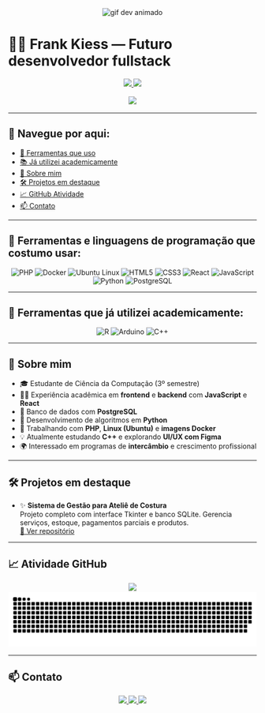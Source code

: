 <div align="center">
  <img height="150" src="https://media.giphy.com/media/M9gbBd9nbDrOTu1Mqx/giphy.gif" alt="gif dev animado" />
</div>

# 👨‍💻 Frank Kiess — Futuro desenvolvedor fullstack

<div align="center">
  <a href="https://github.com/TheKiess">
    <img height="180em" src="https://github-readme-stats.vercel.app/api?username=TheKiess&show_icons=true&theme=dark" />
    <img height="180em" src="https://github-readme-stats.vercel.app/api/top-langs/?username=TheKiess&layout=compact&theme=dark" />
  </a>
</div>

<div align="center">
  <br>
  <img src="https://visitor-badge.laobi.icu/badge?page_id=thekiess.thekiess&left_color=black&left_text=VISITANTES" />
</div>

---

## 📌 Navegue por aqui:
- [🚀 Ferramentas que uso](#🚀-ferramentas-e-linguagens-de-programação-que-costumo-usar)
- [📚 Já utilizei academicamente](#🧪-ferramentas-que-já-utilizei-academicamente)
- [🧠 Sobre mim](#🧠-sobre-mim)
- [🛠 Projetos em destaque](#🛠-projetos-em-destaque)
- [📈 GitHub Atividade](#📈-atividade-github)
- [📫 Contato](#📫-contato)

---

## 🚀 Ferramentas e linguagens de programação que costumo usar:

<div align="center">
  <img src="https://cdn.jsdelivr.net/gh/devicons/devicon@latest/icons/php/php-original.svg" height="45" alt="PHP" />
  <img src="https://cdn.jsdelivr.net/gh/devicons/devicon@latest/icons/docker/docker-original.svg" height="45" alt="Docker" />
  <img src="https://cdn.jsdelivr.net/gh/devicons/devicon@latest/icons/ubuntu/ubuntu-original.svg" height="45" alt="Ubuntu Linux" />
  <img src="https://cdn.jsdelivr.net/gh/devicons/devicon/icons/html5/html5-original.svg" height="45" alt="HTML5" />
  <img src="https://cdn.jsdelivr.net/gh/devicons/devicon/icons/css3/css3-original.svg" height="45" alt="CSS3" />
  <img src="https://cdn.jsdelivr.net/gh/devicons/devicon/icons/react/react-original.svg" height="45" alt="React" />
  <img src="https://cdn.jsdelivr.net/gh/devicons/devicon/icons/javascript/javascript-original.svg" height="45" alt="JavaScript" />
  <img src="https://cdn.jsdelivr.net/gh/devicons/devicon/icons/python/python-original.svg" height="45" alt="Python" />
  <img src="https://cdn.jsdelivr.net/gh/devicons/devicon/icons/postgresql/postgresql-original.svg" height="45" alt="PostgreSQL" />
</div>

---

## 🧪 Ferramentas que já utilizei academicamente:

<div align="center">
  <img src="https://cdn.jsdelivr.net/gh/devicons/devicon/icons/r/r-original.svg" height="45" alt="R" />
  <img src="https://cdn.jsdelivr.net/gh/devicons/devicon/icons/arduino/arduino-original.svg" height="45" alt="Arduino" />
  <img src="https://cdn.jsdelivr.net/gh/devicons/devicon/icons/cplusplus/cplusplus-original.svg" height="45" alt="C++" />
</div>

---

## 🧠 Sobre mim

- 🎓 Estudante de Ciência da Computação (3º semestre)
- 👨‍💻 Experiência acadêmica em **frontend** e **backend** com **JavaScript** e **React**
- 🐘 Banco de dados com **PostgreSQL**
- 🐍 Desenvolvimento de algoritmos em **Python**
- 🐧 Trabalhando com **PHP**, **Linux (Ubuntu)** e **imagens Docker**
- 💡 Atualmente estudando **C++** e explorando **UI/UX com Figma**
- 🌍 Interessado em programas de **intercâmbio** e crescimento profissional

---

## 🛠 Projetos em destaque

- ✨ **Sistema de Gestão para Ateliê de Costura**  
  Projeto completo com interface Tkinter e banco SQLite. Gerencia serviços, estoque, pagamentos parciais e produtos.  
  [🔗 Ver repositório](https://github.com/TheKiess)

---

## 📈 Atividade GitHub

<div align="center">
  <img src="https://streak-stats.demolab.com?user=thekiess&locale=pt-br&mode=daily&theme=dark&hide_border=false&border_radius=5" height="220" />
</div>

<div align="center">
  <img src="https://github.com/TheKiess/TheKiess/blob/output/github-snake-dark.svg" alt="Snake animation" />
</div>

---

## 📫 Contato

<div align="center">
  <a href="https://www.instagram.com/thekiesss" target="_blank">
    <img src="https://img.shields.io/badge/-Instagram-%23E4405F?style=for-the-badge&logo=instagram&logoColor=white" />
  </a>
  <a href="mailto:frank_kiess.junior@hotmail.com">
    <img src="https://img.shields.io/badge/-Email-%23333?style=for-the-badge&logo=gmail&logoColor=white" />
  </a>
  <a href="https://www.linkedin.com/in/frank-kiess-94071912a/" target="_blank">
    <img src="https://img.shields.io/badge/-LinkedIn-%230077B5?style=for-the-badge&logo=linkedin&logoColor=white" />
  </a> 
</div>
